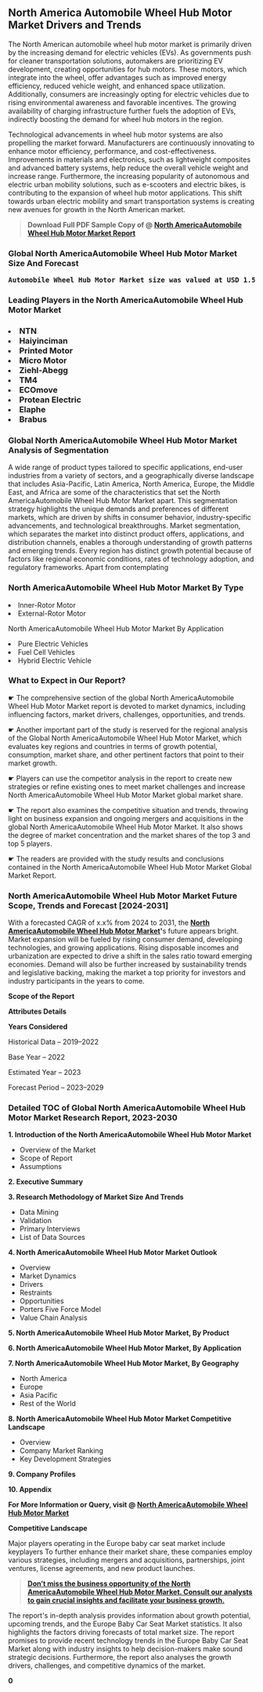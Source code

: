 <p> <h2>North America Automobile Wheel Hub Motor Market Drivers and Trends</h2><p>The North American automobile wheel hub motor market is primarily driven by the increasing demand for electric vehicles (EVs). As governments push for cleaner transportation solutions, automakers are prioritizing EV development, creating opportunities for hub motors. These motors, which integrate into the wheel, offer advantages such as improved energy efficiency, reduced vehicle weight, and enhanced space utilization. Additionally, consumers are increasingly opting for electric vehicles due to rising environmental awareness and favorable incentives. The growing availability of charging infrastructure further fuels the adoption of EVs, indirectly boosting the demand for wheel hub motors in the region.</p><p>Technological advancements in wheel hub motor systems are also propelling the market forward. Manufacturers are continuously innovating to enhance motor efficiency, performance, and cost-effectiveness. Improvements in materials and electronics, such as lightweight composites and advanced battery systems, help reduce the overall vehicle weight and increase range. Furthermore, the increasing popularity of autonomous and electric urban mobility solutions, such as e-scooters and electric bikes, is contributing to the expansion of wheel hub motor applications. This shift towards urban electric mobility and smart transportation systems is creating new avenues for growth in the North American market.</p></p><blockquote id="" class=""><strong>Download Full PDF Sample Copy of @&nbsp;<a href="https://www.verifiedmarketreports.com/download-sample/?rid=567937&utm_source=GitHub-Jan&utm_medium=283" target="_blank">North AmericaAutomobile Wheel Hub Motor Market Report</a>&nbsp;&nbsp;</strong></blockquote><h3 id="" class=""><strong>Global&nbsp;North AmericaAutomobile Wheel Hub Motor Market Size And Forecast</strong></h3><pre class="reader-text-block__code-block"><strong>Automobile Wheel Hub Motor Market size was valued at USD 1.5 Billion in 2022 and is projected to reach USD 5.3 Billion by 2030, growing at a CAGR of 17.7% from 2024 to 2030.</strong></pre><h3 id="" class="">Leading Players in the&nbsp;North AmericaAutomobile Wheel Hub Motor Market</h3><h3 class=""></Li><Li>NTN</Li><Li> Haiyinciman</Li><Li> Printed Motor</Li><Li> Micro Motor</Li><Li> Ziehl-Abegg</Li><Li> TM4</Li><Li> ECOmove</Li><Li> Protean Electric</Li><Li> Elaphe</Li><Li> Brabus</h3><h3 id="" class="">Global&nbsp;North AmericaAutomobile Wheel Hub Motor Market Analysis of Segmentation</h3><p id="" class="">A wide range of product types tailored to specific applications, end-user industries from a variety of sectors, and a geographically diverse landscape that includes Asia-Pacific, Latin America, North America, Europe, the Middle East, and Africa are some of the characteristics that set the North AmericaAutomobile Wheel Hub Motor Market apart. This segmentation strategy highlights the unique demands and preferences of different markets, which are driven by shifts in consumer behavior, industry-specific advancements, and technological breakthroughs. Market segmentation, which separates the market into distinct product offers, applications, and distribution channels, enables a thorough understanding of growth patterns and emerging trends. Every region has distinct growth potential because of factors like regional economic conditions, rates of technology adoption, and regulatory frameworks. Apart from contemplating</p><h3 id="" class="">North AmericaAutomobile Wheel Hub Motor Market&nbsp;By Type</h3><p></Li><Li>Inner-Rotor Motor</Li><Li> External-Rotor Motor</p><div class="" data-test-id=""><p>North AmericaAutomobile Wheel Hub Motor Market&nbsp;By Application</p></div><p class=""></Li><Li>Pure Electric Vehicles</Li><Li> Fuel Cell Vehicles</Li><Li> Hybrid Electric Vehicle</p><div class="" data-test-id=""><h3><span class="">What to Expect in Our Report?</span></h3></div><div class="" data-test-id=""><p><span class="">☛ The comprehensive section of the global North AmericaAutomobile Wheel Hub Motor Market report is devoted to market dynamics, including influencing factors, market drivers, challenges, opportunities, and trends.</span></p></div><div class="" data-test-id=""><p><span class="">☛ Another important part of the study is reserved for the regional analysis of the Global North AmericaAutomobile Wheel Hub Motor Market, which evaluates key regions and countries in terms of growth potential, consumption, market share, and other pertinent factors that point to their market growth.</span></p></div><div class="" data-test-id=""><p><span class="">☛ Players can use the competitor analysis in the report to create new strategies or refine existing ones to meet market challenges and increase North AmericaAutomobile Wheel Hub Motor Market global market share.</span></p></div><div class="" data-test-id=""><p><span class="">☛ The report also examines the competitive situation and trends, throwing light on business expansion and ongoing mergers and acquisitions in the global North AmericaAutomobile Wheel Hub Motor Market. It also shows the degree of market concentration and the market shares of the top 3 and top 5 players.</span></p></div><div class="" data-test-id=""><p><span class="">☛ The readers are provided with the study results and conclusions contained in the North AmericaAutomobile Wheel Hub Motor Market Global Market Report.</span></p></div><div class="" data-test-id=""><h3><span class="">North AmericaAutomobile Wheel Hub Motor Market Future Scope, Trends and Forecast [2024-2031]</span></h3></div><div class="" data-test-id=""><p><span class="">With a forecasted CAGR of x.x% from 2024 to 2031, the <strong><a href="https://www.verifiedmarketreports.com/download-sample/?rid=567937&utm_source=GitHub-Jan&utm_medium=283" target="_blank">North AmericaAutomobile Wheel Hub Motor Market</a>'</strong>s future appears bright. Market expansion will be fueled by rising consumer demand, developing technologies, and growing applications. Rising disposable incomes and urbanization are expected to drive a shift in the sales ratio toward emerging economies. Demand will also be further increased by sustainability trends and legislative backing, making the market a top priority for investors and industry participants in the years to come.</span></p><p id="ember66" class="ember-view reader-text-block__paragraph"><strong>Scope of the Report</strong></p><p id="ember67" class="ember-view reader-text-block__paragraph"><strong>Attributes Details</strong></p><p id="ember68" class="ember-view reader-text-block__paragraph"><strong>Years Considered</strong></p><p id="ember69" class="ember-view reader-text-block__paragraph">Historical Data &ndash; 2019&ndash;2022</p><p id="ember70" class="ember-view reader-text-block__paragraph">Base Year &ndash; 2022</p><p id="ember71" class="ember-view reader-text-block__paragraph">Estimated Year &ndash; 2023</p><p id="ember72" class="ember-view reader-text-block__paragraph">Forecast Period &ndash; 2023&ndash;2029</p></div><h3 id="" class="">Detailed TOC of Global North AmericaAutomobile Wheel Hub Motor Market Research Report, 2023-2030</h3><p id="" class=""><strong>1. Introduction of the North AmericaAutomobile Wheel Hub Motor Market</strong></p><ul><li>Overview of the Market</li><li>Scope of Report</li><li>Assumptions</li></ul><p id="" class=""><strong>2. Executive Summary</strong></p><p id="" class=""><strong>3. Research Methodology of Market Size And Trends</strong></p><ul><li>Data Mining</li><li>Validation</li><li>Primary Interviews</li><li>List of Data Sources</li></ul><p id="" class=""><strong>4. North AmericaAutomobile Wheel Hub Motor Market Outlook</strong></p><ul><li>Overview</li><li>Market Dynamics</li><li>Drivers</li><li>Restraints</li><li>Opportunities</li><li>Porters Five Force Model</li><li>Value Chain Analysis</li></ul><p id="" class=""><strong>5. North AmericaAutomobile Wheel Hub Motor Market, By Product</strong></p><p id="" class=""><strong>6. North AmericaAutomobile Wheel Hub Motor Market, By Application</strong></p><p id="" class=""><strong>7. North AmericaAutomobile Wheel Hub Motor Market, By Geography</strong></p><ul><li>North America</li><li>Europe</li><li>Asia Pacific</li><li>Rest of the World</li></ul><p id="" class=""><strong>8. North AmericaAutomobile Wheel Hub Motor Market Competitive Landscape</strong></p><ul><li>Overview</li><li>Company Market Ranking</li><li>Key Development Strategies</li></ul><p id="" class=""><strong>9. Company Profiles</strong></p><p id="" class=""><strong>10. Appendix</strong></p><p><strong>For More Information or Query, visit&nbsp;@ <a href="https://www.verifiedmarketreports.com/product/automobile-wheel-hub-motor-market-size-and-forecast/" target="_blank">North AmericaAutomobile Wheel Hub Motor Market</a></strong></p><p id="ember61" class="ember-view reader-text-block__paragraph"><strong>Competitive Landscape</strong></p><p id="ember62" class="ember-view reader-text-block__paragraph">Major players operating in the Europe baby car seat market include keyplayers To further enhance their market share, these companies employ various strategies, including mergers and acquisitions, partnerships, joint ventures, license agreements, and new product launches.</p><blockquote id="ember63" class="ember-view reader-text-block__blockquote"><strong><a href="https://www.verifiedmarketreports.com/download-sample/?rid=567937&utm_source=GitHub-Jan&utm_medium=283" target="_blank">Don&rsquo;t miss the business opportunity of the North AmericaAutomobile Wheel Hub Motor Market. Consult our analysts to gain crucial insights and facilitate your business growth.</a></strong></blockquote><p id="ember64" class="ember-view reader-text-block__paragraph">The report's in-depth analysis provides information about growth potential, upcoming trends, and the Europe Baby Car Seat Market statistics. It also highlights the factors driving forecasts of total market size. The report promises to provide recent technology trends in the Europe Baby Car Seat Market along with industry insights to help decision-makers make sound strategic decisions. Furthermore, the report also analyses the growth drivers, challenges, and competitive dynamics of the market.</p><p class="ember-view reader-text-block__paragraph"><strong>0</strong></p>
